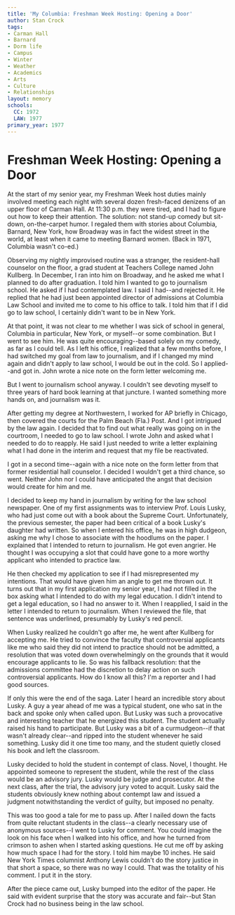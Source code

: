 ```yaml
---
title: 'My Columbia: Freshman Week Hosting: Opening a Door'
author: Stan Crock
tags:
- Carman Hall
- Barnard
- Dorm life
- Campus
- Winter
- Weather
- Academics
- Arts
- Culture
- Relationships
layout: memory
schools:
  CC: 1972
  LAW: 1977
primary_year: 1977
---
```

# Freshman Week Hosting: Opening a Door

At the start of my senior year, my Freshman Week host duties mainly involved meeting each night with several dozen fresh-faced denizens of an upper floor of Carman Hall. At 11:30 p.m. they were tired, and I had to figure out how to keep their attention. The solution: not stand-up comedy but sit-down, on-the-carpet humor. I regaled them with stories about Columbia, Barnard, New York, how Broadway was in fact the widest street in the world, at least when it came to meeting Barnard women. (Back in 1971, Columbia wasn't co-ed.)

Observing my nightly improvised routine was a stranger, the resident-hall counselor on the floor, a grad student at Teachers College named John Kullberg. In December, I ran into him on Broadway, and he asked me what I planned to do after graduation. I told him I wanted to go to journalism school. He asked if I had contemplated law. I said I had--and rejected it. He replied that he had just been appointed director of admissions at Columbia Law School and invited me to come to his office to talk. I told him that if I did go to law school, I certainly didn't want to be in New York.

At that point, it was not clear to me whether I was sick of school in general, Columbia in particular, New York, or myself--or some combination. But I went to see him. He was quite encouraging--based solely on my comedy, as far as I could tell. As I left his office, I realized that a few months before, I had switched my goal from law to journalism, and if I changed my mind again and didn't apply to law school, I would be out in the cold. So I applied--and got in. John wrote a nice note on the form letter welcoming me.

But I went to journalism school anyway. I couldn't see  devoting myself to three years of hard book learning at that juncture.  I wanted something more hands on, and journalism was it.

After getting my degree at Northwestern, I worked for AP briefly in Chicago, then covered the courts for the Palm Beach (Fla.) Post. And I got intrigued by the law again. I decided that to find out what really was going on in the courtroom, I needed to go to law school. I wrote John and asked what I needed to do to reapply. He said I just needed to write a letter explaining what I had done in the interim and request that my file be reactivated.

I got in a second time--again with a nice note on the form letter from that former residential hall counselor. I decided I wouldn't get a third chance, so went. Neither John nor I could have anticipated the angst that decision would create for him and me.

I decided to keep my hand in journalism by writing for the law school newspaper. One of my first assignments was to interview Prof. Louis Lusky, who had just come out with a book about the Supreme Court. Unfortunately, the previous semester, the paper had been critical of a book Lusky's daughter had written. So when I entered his office, he was in high dudgeon, asking me why I chose to associate with the hoodlums on the paper. I explained that I intended to return to journalism. He got even angrier. He thought I was occupying a slot that could have gone to a more worthy applicant who intended to practice law.

He then checked my application to see if I had misrepresented my intentions. That would have given him an angle to get me thrown out. It turns out that in my first application my senior year, I had not filled in the box asking what I intended to do with my legal education. I didn't intend to get a legal education, so I had no answer to it. When I reapplied, I said in the letter I intended to return to journalism. When I reviewed the file, that sentence was underlined, presumably by Lusky's red pencil.

When Lusky realized he couldn't go after me, he went after Kullberg for accepting me. He tried to convince the faculty that controversial applicants like me who said they did not intend to practice should not be admitted, a resolution that was voted down overwhelmingly on the grounds that it would encourage applicants to lie. So was his fallback resolution: that the admissions committee had the discretion to delay action on such controversial applicants. How do I know all this? I'm a reporter and I had good sources.

If only this were the end of the saga. Later I heard an incredible story about Lusky. A guy a year ahead of me was a typical student, one who sat in the back and spoke only when called upon. But Lusky was such a provocative and interesting teacher that he energized this student. The student actually raised his hand to participate. But Lusky was a bit of a curmudgeon--if that wasn't already clear--and ripped into the student whenever he said something. Lusky did it one time too many, and the student quietly closed his book and left the classroom.

Lusky decided to hold the student in contempt of class. Novel, I thought. He appointed someone to represent the student, while the rest of the class would be an advisory jury. Lusky would be judge and prosecutor. At the next class, after the trial, the advisory jury voted to acquit. Lusky said the students obviously knew nothing about contempt law and issued a judgment notwithstanding the verdict of guilty, but imposed no penalty.

This was too good a tale for me to pass up. After I nailed down the facts from quite reluctant students in the class--a clearly necessary use of anonymous sources--I went to Lusky for comment. You could imagine the look on his face when I walked into his office, and how he turned from crimson to ashen when I started asking questions. He cut me off by asking how much space I had for the story. I told him maybe 10 inches. He said New York Times columnist Anthony Lewis couldn't do the story justice in that short a space, so there was no way I could. That was the totality of his comment.  I put it in the story.

After the piece came out, Lusky bumped into the editor of the paper. He said with evident surprise that the story was accurate and fair--but Stan Crock had no business being in the law school.
